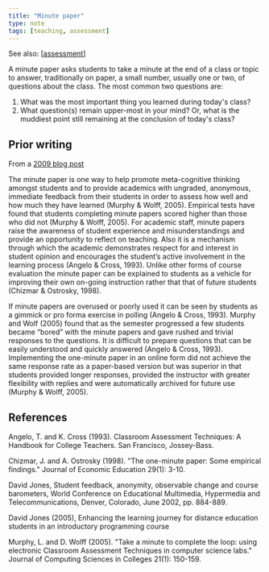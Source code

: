 ```yaml
---
title: "Minute paper"
type: note
tags: [teaching, assessment]
---
```


See also: [[assessment]]

A minute paper asks students to take a minute at the end of a class or topic to answer, traditionally on paper, a small number, usually one or two, of questions about the class. The most common two questions are:

1.  What was the most important thing you learned during today's class?
2.  What question(s) remain upper-most in your mind? Or, what is the muddiest point still remaining at the conclusion of today's class?


## Prior writing

From a [2009 blog post](https://djon.es/blog/2009/02/27/minute-papers-encouraging-relection/)

The minute paper is one way to help promote meta-cognitive thinking amongst students and to provide academics with ungraded, anonymous, immediate feedback from their students in order to assess how well and how much they have learned (Murphy & Wolff, 2005). Empirical tests have found that students completing minute papers scored higher than those who did not (Murphy & Wolff, 2005). For academic staff, minute papers raise the awareness of student experience and misunderstandings and provide an opportunity to reflect on teaching. Also it is a mechanism through which the academic demonstrates respect for and interest in student opinion and encourages the student’s active involvement in the learning process (Angelo & Cross, 1993). Unlike other forms of course evaluation the minute paper can be explained to students as a vehicle for improving their own on-going instruction rather that that of future students (Chizmar & Ostrosky, 1998).

 If minute papers are overused or poorly used it can be seen by students as a gimmick or pro forma exercise in polling (Angelo & Cross, 1993). Murphy and Wolf (2005) found that as the semester progressed a few students became “bored” with the minute papers and gave rushed and trivial responses to the questions. It is difficult to prepare questions that can be easily understood and quickly answered (Angelo & Cross, 1993). Implementing the one-minute paper in an online form did not achieve the same response rate as a paper-based version but was superior in that students provided longer responses, provided the instructor with greater flexibility with replies and were automatically archived for future use (Murphy & Wolff, 2005).

 ## References

 Angelo, T. and K. Cross (1993). Classroom Assessment Techniques: A Handbook for College Teachers. San Francisco, Jossey-Bass.

Chizmar, J. and A. Ostrosky (1998). "The one-minute paper: Some empirical findings." Journal of Economic Education 29(1): 3-10.

David Jones, Student feedback, anonymity, observable change and course barometers, World Conference on Educational Multimedia, Hypermedia and Telecommunications, Denver, Colorado, June 2002, pp. 884-889.

David Jones (2005), Enhancing the learning journey for distance education students in an introductory programming course

Murphy, L. and D. Wolff (2005). "Take a minute to complete the loop: using electronic Classroom Assessment Techniques in computer science labs." Journal of Computing Sciences in Colleges 21(1): 150-159.

 

[//begin]: # "Autogenerated link references for markdown compatibility"
[assessment]: assessment "Assessment"
[//end]: # "Autogenerated link references"
